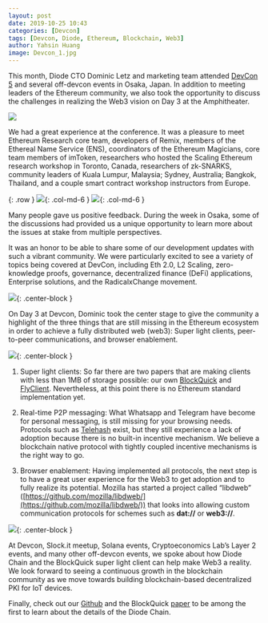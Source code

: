 ```yaml
---
layout: post
date: 2019-10-25 10:43
categories: [Devcon]
tags: [Devcon, Diode, Ethereum, Blockchain, Web3]
author: Yahsin Huang
image: Devcon_1.jpg
---
```


This month, Diode CTO Dominic Letz and marketing team attended [DevCon 5](http://devcon.org) and several off-devcon events in Osaka, Japan. In addition to meeting leaders of the Ethereum community, we also took the opportunity to discuss the challenges in realizing the Web3 vision on Day 3 at the Amphitheater.

![](images/blog/Devcon_2.jpg)

We had a great experience at the conference. It was a pleasure to meet Ethereum Research core team, developers of Remix, members of the Ethereal Name Service (ENS), coordinators of the Ethereum Magicians, core team members of imToken, researchers who hosted the Scaling Ethereum research workshop in Toronto, Canada, researchers of zk-SNARKS, community leaders of Kuala Lumpur, Malaysia; Sydney, Australia; Bangkok, Thailand, and a couple smart contract workshop instructors from Europe. 

{: .row }
![](images/blog/Devcon_3.jpg){: .col-md-6 } 
![](images/blog/Devcon_5.jpg){: .col-md-6 }

Many people gave us positive feedback. During the week in Osaka, some of the discussions had provided us a unique opportunity to learn more about the issues at stake from multiple perspectives.

It was an honor to be able to share some of our development updates with such a vibrant community. We were particularly excited to see a variety of topics being covered at DevCon, including Eth 2.0, L2 Scaling, zero-knowledge proofs, governance, decentralized finance (DeFi) applications, Enterprise solutions, and the RadicalxChange movement.

![](images/blog/Devcon_6.jpg){: .center-block }

On Day 3 at Devcon, Dominic took the center stage to give the community a highlight of the three things that are still missing in the Ethereum ecosystem in order to achieve a fully distributed web (web3): Super light clients, peer-to-peer communications, and browser enablement.

![](images/blog/Devcon_7.jpg){: .center-block }

1. Super light clients: 
So far there are two papers that are making clients with less than 1MB of storage possible: our own [BlockQuick](https://eprint.iacr.org/2019/579) and [FlyClient](https://eprint.iacr.org/2019/226). Nevertheless, at this point there is no Ethereum standard implementation yet.

2. Real-time P2P messaging: 
What Whatsapp and Telegram have become for personal messaging, is still missing for your browsing needs. Protocols such as [Telehash](http://telehash.org/) exist, but they still experience a lack of adoption because there is no built-in incentive mechanism. We believe a blockchain native protocol with tightly coupled incentive mechanisms is the right way to go.

3. Browser enablement: 
Having implemented all protocols, the next step is to have a great user experience for the Web3 to get adoption and to fully realize its potential. Mozilla has started a project called “libdweb” ([https://github.com/mozilla/libdweb/](https://github.com/mozilla/libdweb/)) that looks into allowing custom communication protocols for schemes such as **dat://** or **web3://**.

![](images/blog/Devcon_8.jpg){: .center-block }

At Devcon, Slock.it meetup, Solana events, Cryptoeconomics Lab’s Layer 2 events, and many other off-devcon events, we spoke about how Diode Chain and the BlockQuick super light client can help make Web3 a reality. We look forward to seeing a continuous growth in the blockchain community as we move towards building blockchain-based decentralized PKI for IoT devices.

Finally, check out our [Github](https://github.com/diodechain) and the BlockQuick [paper](https://eprint.iacr.org/2019/579.pdf) to be among the first to learn about the details of the Diode Chain.

